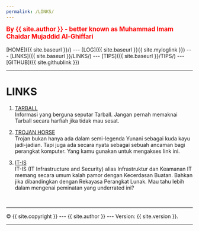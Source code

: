 ```yaml
---
permalink: /LINKS/
---
```

<span style="color:red; font-weight:bold; font-size:larger;">By {{ site.author }} - better known as Muhammad Imam Chaidar Mujaddid Al-Ghiffari</span>
<br><br>
[HOME]({{ site.baseurl }}/) ---
[LOG]({{ site.baseurl }}{{ site.myloglink }}) ---
[LINKS]({{ site.baseurl }}/LINKS/) ---
[TIPS]({{ site.baseurl }}/TIPS/) ---
[GITHUB]({{ site.githublink }})
<br>
<hr>


# LINKS

1. [TARBALL](https://en.wikipedia.org/wiki/Tar_(computing))<br>
Informasi yang berguna seputar Tarball. 
Jangan pernah memaknai Tarball secara harfiah jika tidak mau sesat.

2. [TROJAN HORSE](https://id.wikipedia.org/wiki/Trojan_horse_(komputer))<br>
Trojan bukan hanya ada dalam semi-legenda Yunani sebagai kuda kayu jadi-jadian.
Tapi juga ada secara nyata sebagai sebuah ancaman bagi perangkat komputer.
Yang kamu gunakan untuk mengakses link ini.

3. [IT-IS](https://cs.ui.ac.id/sarjana-ilmu-komputer/peminatan-sik-infrastruktur-keamanan/)<br>
IT-IS (IT Infrastructure and Security) alias Infrastruktur dan Keamanan IT memang secara umum kalah pamor dengan Kecerdasan Buatan.
Bahkan jika dibandingkan dengan Rekayasa Perangkat Lunak.
Mau tahu lebih dalam mengenai peminatan yang underrated ini? 

<br>
<hr>
&copy; {{ site.copyright }} --- {{ site.author }} --- Version: {{ site.version }}.
<hr>
<br>



